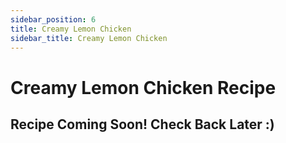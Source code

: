 ```yaml
---
sidebar_position: 6
title: Creamy Lemon Chicken
sidebar_title: Creamy Lemon Chicken
---
```


# Creamy Lemon Chicken Recipe

## Recipe Coming Soon! Check Back Later :)
